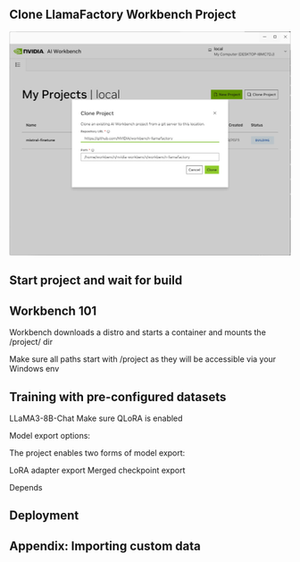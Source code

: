 


## Clone LlamaFactory Workbench Project 

![Clone the workbench-llamafactory project](/media/2.png)


## Start project and wait for build

## Workbench 101

Workbench downloads a distro and starts a container and mounts the /project/ dir

Make sure all paths start with /project as they will be accessible via your Windows env


## Training with pre-configured datasets

LLaMA3-8B-Chat 
Make sure QLoRA is enabled


Model export options:

The project enables two forms of model export:

LoRA adapter export
Merged checkpoint export

Depends

## Deployment




## Appendix: Importing custom data